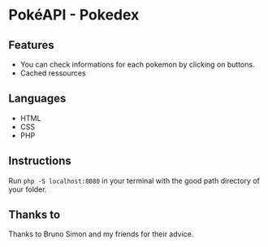 # PokéAPI - Pokedex

## Features
- You can check informations for each pokemon by clicking on buttons.
- Cached ressources

## Languages
- HTML
- CSS
- PHP

## Instructions
Run ```php -S localhost:8080``` in your terminal with the good path directory of your folder.

## Thanks to
Thanks to Bruno Simon and my friends for their advice.
